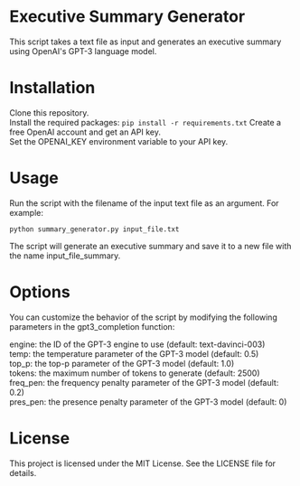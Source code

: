# Executive Summary Generator

This script takes a text file as input and generates an executive summary using OpenAI's GPT-3 language model.

# Installation
Clone this repository.  
Install the required packages: `pip install -r requirements.txt`
Create a free OpenAI account and get an API key.  
Set the OPENAI_KEY environment variable to your API key. 

# Usage
Run the script with the filename of the input text file as an argument. For example:

`python summary_generator.py input_file.txt`

The script will generate an executive summary and save it to a new file with the name input_file_summary.

# Options
You can customize the behavior of the script by modifying the following parameters in the gpt3_completion function:

engine: the ID of the GPT-3 engine to use (default: text-davinci-003)  
temp: the temperature parameter of the GPT-3 model (default: 0.5)  
top_p: the top-p parameter of the GPT-3 model (default: 1.0)  
tokens: the maximum number of tokens to generate (default: 2500)  
freq_pen: the frequency penalty parameter of the GPT-3 model (default: 0.2)  
pres_pen: the presence penalty parameter of the GPT-3 model (default: 0)  

# License
This project is licensed under the MIT License. See the LICENSE file for details.